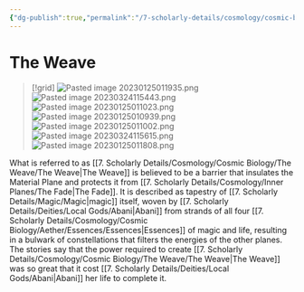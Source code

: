 ```yaml
---
{"dg-publish":true,"permalink":"/7-scholarly-details/cosmology/cosmic-biology/the-weave/the-weave/","noteIcon":""}
---
```


# The Weave

>[!grid]
>![Pasted image 20230125011935.png](/img/user/x.%20Assets/Attachments/Pasted%20image%2020230125011935.png)
>![Pasted image 20230324115443.png](/img/user/x.%20Assets/Attachments/Pasted%20image%2020230324115443.png)
>![Pasted image 20230125011023.png](/img/user/x.%20Assets/Attachments/Pasted%20image%2020230125011023.png)
![Pasted image 20230125010939.png](/img/user/x.%20Assets/Attachments/Pasted%20image%2020230125010939.png)
![Pasted image 20230125011002.png](/img/user/x.%20Assets/Attachments/Pasted%20image%2020230125011002.png)
![Pasted image 20230324115615.png](/img/user/x.%20Assets/Attachments/Pasted%20image%2020230324115615.png)
![Pasted image 20230125011808.png](/img/user/x.%20Assets/Attachments/Pasted%20image%2020230125011808.png)

What is referred to as [[7. Scholarly Details/Cosmology/Cosmic Biology/The Weave/The Weave\|The Weave]] is believed to be a barrier that insulates the Material Plane and protects it from [[7. Scholarly Details/Cosmology/Inner Planes/The Fade\|The Fade]]. It is described as tapestry of [[7. Scholarly Details/Magic/Magic\|magic]] itself, woven by [[7. Scholarly Details/Deities/Local Gods/Abani\|Abani]] from strands of all four [[7. Scholarly Details/Cosmology/Cosmic Biology/Aether/Essences/Essences\|Essences]] of magic and life, resulting in a bulwark of constellations that filters the energies of the other planes. The stories say that the power required to create [[7. Scholarly Details/Cosmology/Cosmic Biology/The Weave/The Weave\|The Weave]] was so great that it cost [[7. Scholarly Details/Deities/Local Gods/Abani\|Abani]] her life to complete it. 
